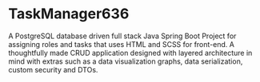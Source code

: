 # TaskManager636
A PostgreSQL database driven full stack Java Spring Boot Project for assigning roles and tasks that uses HTML and SCSS for front-end. A thoughtfully made CRUD application designed with layered architecture in mind with extras such as a data visualization graphs, data serialization, custom security and DTOs.
